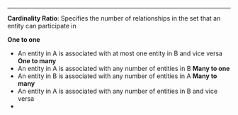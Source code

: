 ***
**Cardinality Ratio**: Specifies the number of relationships in the set that an entity can participate in

**One to one**
* An entity in A is associated with at most one entity in B and vice versa
**One to many**
* An entity in A is associated with any number of entities in B
**Many to one**
* An entity in B is associated with any number of entities in A
**Many to many**
* An entity in A is associated with any number of entities in B and vice versa
* 